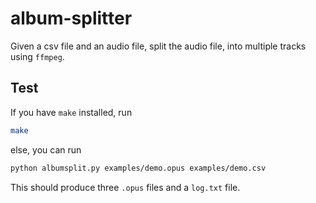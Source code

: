 # album-splitter
Given a csv file and an audio file, split the audio file, into multiple tracks using `ffmpeg`.

## Test

If you have `make` installed, run

```bash
make
```

else, you can run

```bash
python albumsplit.py examples/demo.opus examples/demo.csv
```

This should produce three `.opus` files and a `log.txt` file.
